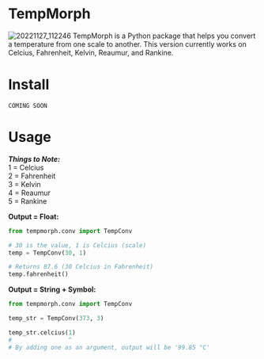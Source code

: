 # TempMorph
![20221127_112246](https://user-images.githubusercontent.com/117014887/204119117-fa9f791f-705f-4c70-897d-7b468c95f6cc.png)
TempMorph is a Python package that helps you convert a temperature from one scale to another. This version currently works on Celcius, Fahrenheit, Kelvin, Reaumur, and Rankine.

# Install
```
COMING SOON
```
# Usage

***Things to Note:***  
1 = Celcius  
2 = Fahrenheit  
3 = Kelvin  
4 = Reaumur  
5 = Rankine 

**Output = Float:**
```python
from tempmorph.conv import TempConv

# 30 is the value, 1 is Celcius (scale)
temp = TempConv(30, 1)

# Returns 87.6 (30 Celcius in Fahrenheit)
temp.fahrenheit()
```
  
  
**Output = String + Symbol:**  
```python
from tempmorph.conv import TempConv

temp_str = TempConv(373, 3)

temp_str.celcius(1)
#                ^
# By adding one as an argument, output will be '99.85 °C'
```
